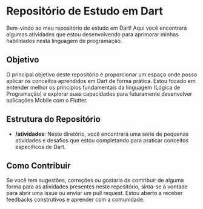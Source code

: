 # Repositório de Estudo em Dart

Bem-vindo ao meu repositório de estudo em Dart! Aqui você encontrará algumas atividades que estou desenvolvendo para aprimorar minhas habilidades nesta linguagem de programação.

## Objetivo

O principal objetivo deste repositório é proporcionar um espaço onde posso aplicar os conceitos aprendidos em Dart de forma prática. Estou focado em entender melhor os princípios fundamentais da linguagem (Lógica de Programação) e explorar suas capacidades para futuramente desenvolver aplicações Mobile com o Flutter.

## Estrutura do Repositório

- **/atividades**: Neste diretório, você encontrará uma série de pequenas atividades e desafios que estou completando para praticar conceitos específicos de Dart.

## Como Contribuir

Se você tem sugestões, correções ou gostaria de contribuir de alguma forma para as atividades presentes neste repositório, sinta-se à vontade para abrir uma issue ou enviar um pull request. Estou aberto a receber feedbacks construtivos e aprender com a comunidade.
